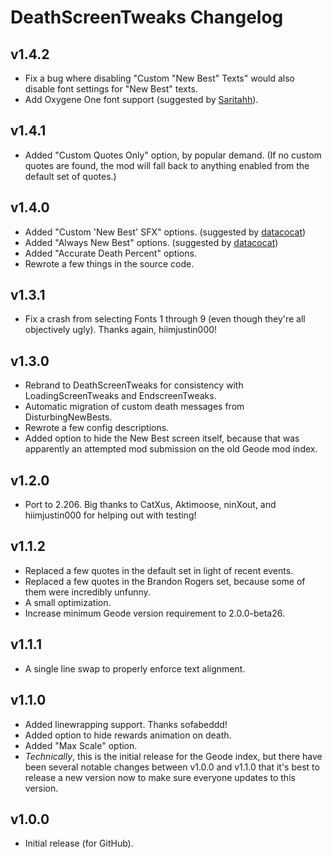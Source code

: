 # DeathScreenTweaks Changelog
## v1.4.2
- Fix a bug where disabling "Custom "New Best" Texts" would also disable font settings for "New Best" texts.
- Add Oxygene One font support (suggested by [Saritahh](https://discord.com/users/305158690204286979)).
## v1.4.1
- Added "Custom Quotes Only" option, by popular demand. (If no custom quotes are found, the mod will fall back to anything enabled from the default set of quotes.)
## v1.4.0
- Added "Custom 'New Best' SFX" options. (suggested by [datacocat](https://discord.com/users/1216556628049133579))
- Added "Always New Best" options. (suggested by [datacocat](https://discord.com/users/1216556628049133579))
- Added "Accurate Death Percent" options.
- Rewrote a few things in the source code.
## v1.3.1
- Fix a crash from selecting Fonts 1 through 9 (even though they're all objectively ugly). Thanks again, hiimjustin000!
## v1.3.0
- Rebrand to DeathScreenTweaks for consistency with LoadingScreenTweaks and EndscreenTweaks.
- Automatic migration of custom death messages from DisturbingNewBests.
- Rewrote a few config descriptions.
- Added option to hide the New Best screen itself, because that was apparently an attempted mod submission on the old Geode mod index.
## v1.2.0
- Port to 2.206. Big thanks to CatXus, Aktimoose, ninXout, and hiimjustin000 for helping out with testing!
## v1.1.2
- Replaced a few quotes in the default set in light of recent events.
- Replaced a few quotes in the Brandon Rogers set, because some of them were incredibly unfunny.
- A small optimization.
- Increase minimum Geode version requirement to 2.0.0-beta26.
## v1.1.1
- A single line swap to properly enforce text alignment.
## v1.1.0
- Added linewrapping support. Thanks sofabeddd!
- Added option to hide rewards animation on death.
- Added "Max Scale" option.
- *Technically*, this is the initial release for the Geode index, but there have been several notable changes between v1.0.0 and v1.1.0 that it's best to release a new version now to make sure everyone updates to this version.
## v1.0.0
- Initial release (for GitHub).
